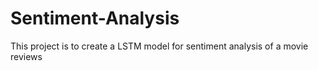 # Sentiment-Analysis
 This project is to create a LSTM model for sentiment analysis of a movie reviews
